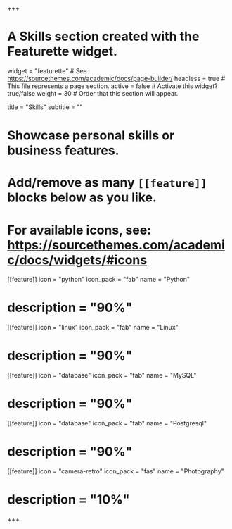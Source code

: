 +++
# A Skills section created with the Featurette widget.
widget = "featurette"  # See https://sourcethemes.com/academic/docs/page-builder/
headless = true  # This file represents a page section.
active = false  # Activate this widget? true/false
weight = 30  # Order that this section will appear.

title = "Skills"
subtitle = ""

# Showcase personal skills or business features.
# 
# Add/remove as many `[[feature]]` blocks below as you like.
# 
# For available icons, see: https://sourcethemes.com/academic/docs/widgets/#icons

[[feature]]
  icon = "python"
  icon_pack = "fab"
  name = "Python"
  # description = "90%"

[[feature]]
  icon = "linux"
  icon_pack = "fab"
  name = "Linux"
  # description = "90%"

[[feature]]
  icon = "database"
  icon_pack = "fab"
  name = "MySQL"
  # description = "90%"

[[feature]]
  icon = "database"
  icon_pack = "fab"
  name = "Postgresql"
  # description = "90%"

[[feature]]
  icon = "camera-retro"
  icon_pack = "fas"
  name = "Photography"
  # description = "10%"

+++
